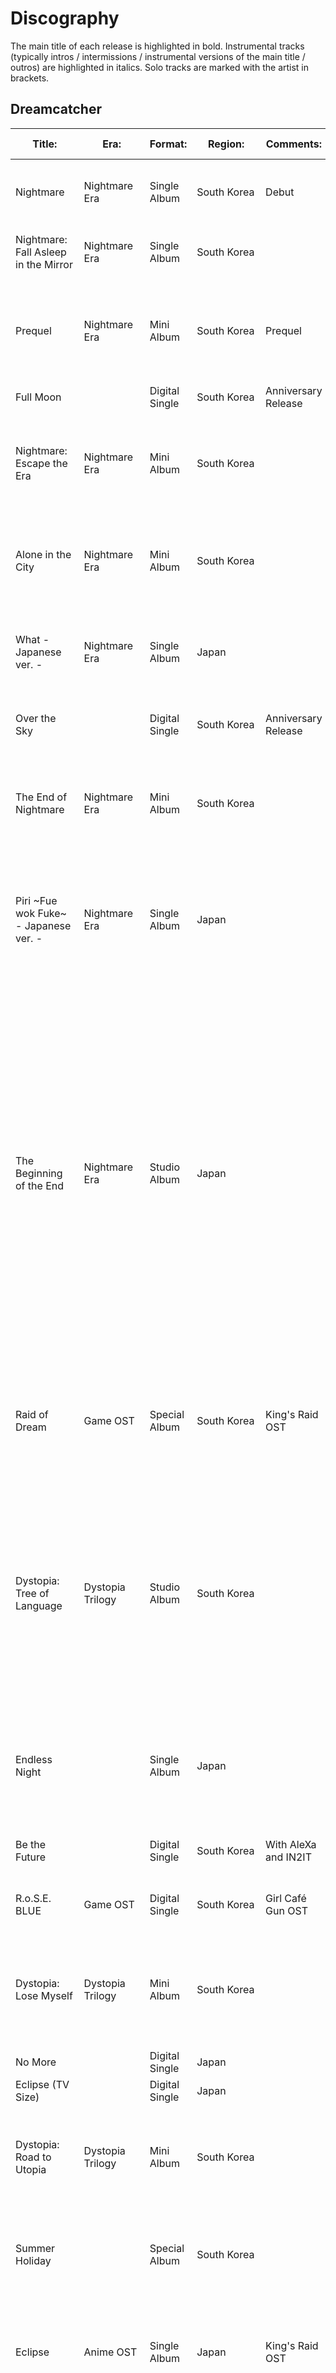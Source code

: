 # Discography

The main title of each release is highlighted in bold.
Instrumental tracks (typically intros / intermissions / instrumental versions of the main title / outros) are highlighted in italics.
Solo tracks are marked with the artist in brackets.

## Dreamcatcher

| Title:                                | Era:               | Format:        | Region:       | Comments:            | Release Date: | Track listing: |
| ------------------------------------- | ------------------ | -------------- | ------------- | -------------------- | ------------- | -------------- |
| Nightmare                             | Nightmare Era      | Single Album   | South Korea   | Debut                | 2017-01-13    | 1. *Welcome to Dream*<br/>2. **Chase Me**<br/>3. Emotion<br/>4. *Chase Me* |
| Nightmare: Fall Asleep in the Mirror  | Nightmare Era      | Single Album   | South Korea   |                      | 2017-04-05    | 1. *My Toys*<br/>2. **Good Night**<br/>3. Lullaby<br/> 4. *Good Night* |
| Prequel                               | Nightmare Era      | Mini Album     | South Korea   | Prequel              | 2017-07-27    | 1. *Before and After*<br/>2. **Fly High**<br/>3. Wake Up<br/>4. Sleep Walking<br/>5. Trust Me<br/>6. *Fly High* |
| Full Moon                             |                    | Digital Single | South Korea   | Anniversary Release  | 2018-02-26    | 1. **Full Moon**<br/>2. *Full Moon* |
| Nightmare: Escape the Era             | Nightmare Era      | Mini Album     | South Korea   |                      | 2018-05-10    | 1. *Inside-Outside*<br/>2. **You and I**<br/>3. Mayday<br/>4. Which a Star<br/>5. Scar<br/>6. *You and I* |
| Alone in the City                     | Nightmare Era      | Mini Album     | South Korea   |                      | 2018-09-20    | 1. *Intro*<br/>2. **What**<br/>3. Wonderland<br/>4. Trap<br/>5. July 7th<br/>6. *What* |
| What - Japanese ver. -                | Nightmare Era      | Single Album   | Japan         |                      | 2018-11-21    | 1. **What (Japanese Version)**<br/>2. Chase Me (Japanese Version)<br/>3. I Miss You |
| Over the Sky                          |                    | Digital Single | South Korea   | Anniversary Release  | 2019-01-16    | 1. **Over the Sky**<br/>2. *Over the Sky* |
| The End of Nightmare                  | Nightmare Era      | Mini Album     | South Korea   |                      | 2019-02-13    | 1. *Intro*<br/>2. **Piri**<br/>3. Diamon<br/>4. And There Was No One Left<br/>5. Daydream<br/>6. *Piri* |
| Piri ~Fue wok Fuke~ - Japanese ver. - | Nightmare Era      | Single Album   | Japan         |                      | 2019-03-13    | 1. **Piri (Japanese Version)**<br/>2. Good Night (Japanese Version)<br/>3. Wonderland (Japanese Version) |
| The Beginning of the End              | Nightmare Era      | Studio Album   | Japan         |                      | 2019-09-11    | 1. *Intro*<br/>2. **Breaking Out**<br/>3. My Way<br/>4. Chase Me (Japanese Version)<br/>5. Good Night (Japanese Version)<br/>6. Wonderland (Japanese Version)<br/>7. Piri (Japanese Version)<br/>8. What (Japanese Version)<br/>9. I Miss You<br/>10. And There Was No One Left (Japanese Version)<br/>11. You and I (Japanese Version)<br/>12. *Outro* |
| Raid of Dream                         | Game OST           | Special Album  | South Korea   | King's Raid OST      | 2019-09-18    | 1. *Intro*<br/>2. **Deja Vu**<br/>3. The Curse of the Spider<br/>4. Silent Night<br/>5. Polaris<br/>6. Deja Vu (Japanese Version) |
| Dystopia: Tree of Language            | Dystopia Trilogy   | Studio Album   | South Korea   |                      | 2020-02-18    | 1. *Intro*<br/>2. **Scream**<br/>3. Tension<br/>4. Red Sun<br/>5. Black or White<br/>6. Jazz Bar<br/>7. Sahara<br/>8. In the Frozen<br/>9. Daybreak<br/>10. Full Moon<br/>11. Over the Sky<br/>12. *Outro*<br/>13. *Scream*<br/>14. Paradise [Siyeon] |
| Endless Night                         |                    | Single Album   | Japan         |                      | 2020-03-11    | 1. **Endless Night**<br/>2. Over the Sky (Japanese Version)<br/>3. Silent Night (Japanese Version) |
| Be the Future                         |                    | Digital Single | South Korea   | With AleXa and IN2IT | 2020-05-01    | 1. **Be the Future**<br/>2. *Be the Future* |
| R.o.S.E. BLUE                         | Game OST           | Digital Single | South Korea   | Girl Café Gun OST    | 2020-07-15    | 1. **R.o.S.E. BLUE**<br/>2. *R.o.S.E. BLUE* |
| Dystopia: Lose Myself                 | Dystopia Trilogy   | Mini Album     | South Korea   |                      | 2020-08-17    | 1. *Intro*<br/>2. **BOCA**<br/>3. Break the Wall<br/>4. Can't Get You Out of My Mind<br/>5. Dear<br/>6. *BOCA* |
| No More                               |                    | Digital Single | Japan         |                      | 2020-11-20    | 1. **No More** |
| Eclipse (TV Size)                     |                    | Digital Single | Japan         |                      | 2020-12-25    | 1. **Eclipse (TV Size)** |
| Dystopia: Road to Utopia              | Dystopia Trilogy   | Mini Album     | South Korea   |                      | 2021-01-26    | 1. *Intro*<br/>2. **Odd Eye**<br/>3. Wind Blows<br/>4. Poison Love<br/>5. 4 Memory<br/>6. New Days<br/>7. *Odd Eye* |
| Summer Holiday                        |                    | Special Album  | South Korea   |                      | 2021-07-30    | 1. *Intro*<br/>2. **BEcause**<br/>3. Airplane<br/>4. Whistle<br/>5. Alldaylong<br/>6. A Heart of Sunflower |
| Eclipse                               | Anime OST          | Single Album   | Japan         | King's Raid OST      | 2021-03-24    | 1. *Eclipse*<br/>2. No More<br/>3. Don't Light My Fire<br/>4. *Eclipse*<br/>5. *No More*<br/>6. *Don't Light My Fire* |
| Apocalypse: Save Us                   | Apocalypse Trilogy | Mini Album     | South Korea   |                      | 2022-04-12    | 1. *Intro: Save Us*<br/>2. Locked Inside a Door<br/>3. **Maison**<br/>4. Starlight<br/>5. Together<br/>6. Always<br/>7. *Skit: The Seven Doors*<br/>8. Cherry (Real Miracle) [JiU]<br/>9. No Dot [SuA]<br/>10. Entrancing [Siyeon]<br/>11. Winter [Handong]<br/>12. For [Yoohyeon<br/>13. Beauty Full [Dami]<br/>14. Playground [Gahyun] |
| Apocalypse: Follow Us                 | Apocalypse Trilogy | Mini Album     | South Korea   |                      | 2022-10-11    | 1. *Intro: Chaotical X*<br/>2. **Vision**<br/>3. Fairytale<br/>4. Some Love<br/>5. Rainy Day<br/>6. *Outro: Mother Nature* |
| Reason                                |                    | Digital Single | South Korea   | Anniversary Release  | 2023-01-13    | 1. **Reason**<br/>2. *Reason* |
| Apocalypse: From Us                   | Apocalypse Trilogy | Mini Album     | South Korea   |                      | 2023-05-24    | 1. *Intro: From Us*<br/>2. **Bon Voyage**<br/>3. Demian<br/>4. Propose<br/>5. To You |
| Bon Voyage (Farewell Version)         | Apocalypse Trilogy | Digital Single | International |                      | 2023-09-14    | 1. **Bon Voyage (Farewell Version)**
| VersuS: VillainS                      | VersuS Trilogy     | Mini Album     | South Korea   |                      | 2023-11-22    | 1. *Intro: This My Fashion*<br/>2. **OOTD**<br/>3. Rising<br/>4. Shatter<br/>5. We Are Young |
| VersuS: VirtuouS                      | VersuS Trilogy     | Mini Album     | South Korea   |                      | 2024-07-10    | 1. *Intro: 7\' Dreamcatcher*<br/>2. **Justice**<br/>3. STΦMP!<br/>4. 2 Rings<br/>5. Fireflies |

## Minx

| Title:                                | Format:        | Region:     | Comments: | Release Date: | Track listing: |
| ------------------------------------- | -------------- | ----------- | --------- | ------------- | -------------- |
| Why Did You Come to My Home?          | Digital Single | South Korea | Debut     | 2014-09-18    | 1. **Why Did You Come to My Home?**<br/>2. *Why Did You Come to My Home?* |
| Love Shake                            | Mini Album     | South Korea |           | 2015-07-02    | 1. Superstar Superman<br/>2. **Love Shake**<br/>3. I Just Like You<br/>4. Shut Up<br/>5. Love Shake (DJ Stereo Club Mix)<br/>6. *Love Shake* |
